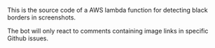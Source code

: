 This is the source code of a AWS lambda function for detecting black borders in screenshots.

The bot will only react to comments containing image links in specific Github issues.